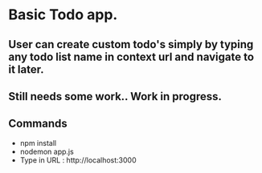 # Basic Todo app.
## User can create custom todo's simply by typing any todo list name in context url and navigate to it later.
## Still needs some work.. Work in progress.
## Commands

* npm install
* nodemon app.js
* Type in URL : http://localhost:3000
